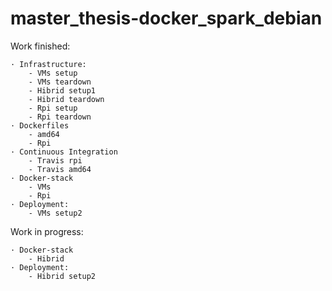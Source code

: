 # master_thesis-docker_spark_debian

Work finished:
    
    · Infrastructure:
        - VMs setup
        - VMs teardown
        - Hibrid setup1
        - Hibrid teardown
        - Rpi setup
        - Rpi teardown    
    · Dockerfiles
        - amd64
        - Rpi
    · Continuous Integration
        - Travis rpi
        - Travis amd64
    · Docker-stack
        - VMs
        - Rpi
    · Deployment:
        - VMs setup2
        
        
Work in progress:

    · Docker-stack
        - Hibrid
    · Deployment:
        - Hibrid setup2
        
